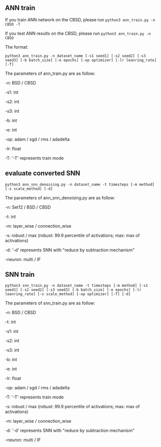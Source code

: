 ## ANN train
If you train ANN network on the CBSD, please run
`python3 ann_train.py -n CBSD -T `

If you test ANN results on the CBSD, please run 
`python3 ann_train.py -n CBSD `

The format:

`python3 ann_train.py -n dataset_name [-s1 seed1] [-s2 seed2] [-s3 seed3] [-b batch_size] [-e epochs] [-op optimizer] [-lr leanring_rate] [-T]`

The parameters of ann_train.py are as follow:

-n:  BSD / CBSD

-s1: int

-s2: int

-s3: int

-b:  int

-e:  int

-op: adam / sgd / rms / adadelta

-lr: float

-T:  '-T' represents train mode

## evaluate converted SNN
`python3 ann_snn_denoising.py -n dataset_name -t timesteps [-m method] [-s scale_method] [-d]`

The parameters of ann_snn_denoising.py are as follow:

-n: Set12 / BSD / CBSD

-t: int

-m: layer_wise / connection_wise

-s: robust / max   (robust: 99.9 percentile of activations; max: max of activations)

-d: '-d' represents SNN with "reduce by subtraction mechanism"

-neuron: multi / IF

## SNN train
`python3 snn_train.py -n dataset_name -t timesteps [-m method] [-s1 seed1] [-s2 seed2] [-s3 seed3] [-b batch_size] [-e epochs] [-lr leanring_rate] [-s scale_method] [-op optimizer] [-T] [-d]`

The parameters of snn_train.py are as follow:

-n: BSD / CBSD

-t: int

-s1: int

-s2: int

-s3: int

-b:  int

-e:  int

-lr: float

-op: adam / sgd / rms / adadelta

-T: '-T' represents train mode

-s: robust / max   (robust: 99.9 percentile of activations; max: max of activations)

-m: layer_wise / connection_wise

-d: '-d' represents SNN with "reduce by subtraction mechanism"

-neuron: multi / IF
